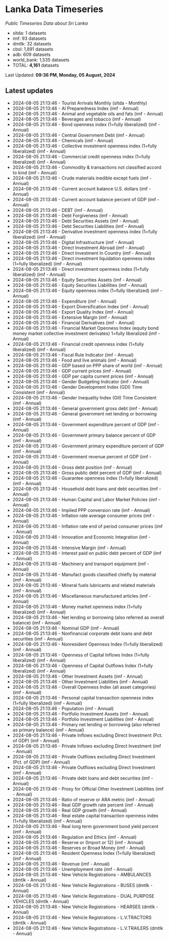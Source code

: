 # Lanka Data Timeseries
*Public Timeseries Data about Sri Lanka*

* sltda: 1 datasets
* imf: 93 datasets
* dmtlk: 32 datasets
* cbsl: 1,891 datasets
* adb: 609 datasets
* world_bank: 1,535 datasets
* TOTAL: **4,161** datasets

Last Updated: **09:36 PM, Monday, 05 August, 2024**

## Latest updates

* 2024-08-05 21:13:46 - Tourist Arrivals Monthly (sltda - Monthly)
* 2024-08-05 21:13:46 - AI Preparedness Index (imf - Annual)
* 2024-08-05 21:13:46 - Animal and vegetable oils and fats (imf - Annual)
* 2024-08-05 21:13:46 - Beverages and tobacco (imf - Annual)
* 2024-08-05 21:13:46 - Bond openness index (1=fully liberalized) (imf - Annual)
* 2024-08-05 21:13:46 - Central Government Debt (imf - Annual)
* 2024-08-05 21:13:46 - Chemicals (imf - Annual)
* 2024-08-05 21:13:46 - Collective investment openness index (1=fully liberalized) (imf - Annual)
* 2024-08-05 21:13:46 - Commercial credit openness index (1=fully liberalized) (imf - Annual)
* 2024-08-05 21:13:46 - Commodity & transactions not classified accord to kind (imf - Annual)
* 2024-08-05 21:13:46 - Crude materials inedible except fuels (imf - Annual)
* 2024-08-05 21:13:46 - Current account balance U.S. dollars (imf - Annual)
* 2024-08-05 21:13:46 - Current account balance percent of GDP (imf - Annual)
* 2024-08-05 21:13:46 - DEBT (imf - Annual)
* 2024-08-05 21:13:46 - Debt Forgiveness (imf - Annual)
* 2024-08-05 21:13:46 - Debt Securities Assets (imf - Annual)
* 2024-08-05 21:13:46 - Debt Securities Liabilities (imf - Annual)
* 2024-08-05 21:13:46 - Derivative investment openness index (1=fully liberalized) (imf - Annual)
* 2024-08-05 21:13:46 - Digital Infrastructure (imf - Annual)
* 2024-08-05 21:13:46 - Direct Investment Abroad (imf - Annual)
* 2024-08-05 21:13:46 - Direct Investment In Country (imf - Annual)
* 2024-08-05 21:13:46 - Direct investment liquidation openness index (1=fully liberalized) (imf - Annual)
* 2024-08-05 21:13:46 - Direct investment openness index (1=fully liberalized) (imf - Annual)
* 2024-08-05 21:13:46 - Equity Securities Assets (imf - Annual)
* 2024-08-05 21:13:46 - Equity Securities Liabilities (imf - Annual)
* 2024-08-05 21:13:46 - Equity openness index (1=fully liberalized) (imf - Annual)
* 2024-08-05 21:13:46 - Expenditure (imf - Annual)
* 2024-08-05 21:13:46 - Export Diversification Index (imf - Annual)
* 2024-08-05 21:13:46 - Export Quality Index (imf - Annual)
* 2024-08-05 21:13:46 - Extensive Margin (imf - Annual)
* 2024-08-05 21:13:46 - Financial Derivatives (imf - Annual)
* 2024-08-05 21:13:46 - Financial Market Openness Index (equity bond money market collective investment derivates) 1=fully liberalized (imf - Annual)
* 2024-08-05 21:13:46 - Financial credit openness index (1=fully liberalized) (imf - Annual)
* 2024-08-05 21:13:46 - Fiscal Rule Indicator (imf - Annual)
* 2024-08-05 21:13:46 - Food and live animals (imf - Annual)
* 2024-08-05 21:13:46 - GDP based on PPP share of world (imf - Annual)
* 2024-08-05 21:13:46 - GDP current prices (imf - Annual)
* 2024-08-05 21:13:46 - GDP per capita current prices (imf - Annual)
* 2024-08-05 21:13:46 - Gender Budgeting Indicator (imf - Annual)
* 2024-08-05 21:13:46 - Gender Development Index (GDI) Time Consistent (imf - Annual)
* 2024-08-05 21:13:46 - Gender Inequality Index (GII) Time Consistent (imf - Annual)
* 2024-08-05 21:13:46 - General government gross debt (imf - Annual)
* 2024-08-05 21:13:46 - General government net lending or borrowing (imf - Annual)
* 2024-08-05 21:13:46 - Government expenditure percent of GDP (imf - Annual)
* 2024-08-05 21:13:46 - Government primary balance percent of GDP (imf - Annual)
* 2024-08-05 21:13:46 - Government primary expenditure percent of GDP (imf - Annual)
* 2024-08-05 21:13:46 - Government revenue percent of GDP (imf - Annual)
* 2024-08-05 21:13:46 - Gross debt position (imf - Annual)
* 2024-08-05 21:13:46 - Gross public debt percent of GDP (imf - Annual)
* 2024-08-05 21:13:46 - Guarantee openness index (1=fully liberalized) (imf - Annual)
* 2024-08-05 21:13:46 - Household debt loans and debt securities (imf - Annual)
* 2024-08-05 21:13:46 - Human Capital and Labor Market Policies (imf - Annual)
* 2024-08-05 21:13:46 - Implied PPP conversion rate (imf - Annual)
* 2024-08-05 21:13:46 - Inflation rate average consumer prices (imf - Annual)
* 2024-08-05 21:13:46 - Inflation rate end of period consumer prices (imf - Annual)
* 2024-08-05 21:13:46 - Innovation and Economic Integration (imf - Annual)
* 2024-08-05 21:13:46 - Intensive Margin (imf - Annual)
* 2024-08-05 21:13:46 - Interest paid on public debt percent of GDP (imf - Annual)
* 2024-08-05 21:13:46 - Machinery and transport equipment (imf - Annual)
* 2024-08-05 21:13:46 - Manufact goods classified chiefly by material (imf - Annual)
* 2024-08-05 21:13:46 - Mineral fuels lubricants and related materials (imf - Annual)
* 2024-08-05 21:13:46 - Miscellaneous manufactured articles (imf - Annual)
* 2024-08-05 21:13:46 - Money market openness index (1=fully liberalized) (imf - Annual)
* 2024-08-05 21:13:46 - Net lending or borrowing (also referred as overall balance) (imf - Annual)
* 2024-08-05 21:13:46 - Nominal GDP (imf - Annual)
* 2024-08-05 21:13:46 - Nonfinancial corporate debt loans and debt securities (imf - Annual)
* 2024-08-05 21:13:46 - Nonresident Openness Index (1=fully liberalized) (imf - Annual)
* 2024-08-05 21:13:46 - Openness of Capital Inflows Index (1=fully liberalized) (imf - Annual)
* 2024-08-05 21:13:46 - Openness of Capital Outflows Index (1=fully liberalized) (imf - Annual)
* 2024-08-05 21:13:46 - Other Investment Assets (imf - Annual)
* 2024-08-05 21:13:46 - Other Investment Liabilities (imf - Annual)
* 2024-08-05 21:13:46 - Overall Openness Index (all asset categories) (imf - Annual)
* 2024-08-05 21:13:46 - Personal capital transaction openness index (1=fully liberalized) (imf - Annual)
* 2024-08-05 21:13:46 - Population (imf - Annual)
* 2024-08-05 21:13:46 - Portfolio Investment Assets (imf - Annual)
* 2024-08-05 21:13:46 - Portfolio Investment Liabilities (imf - Annual)
* 2024-08-05 21:13:46 - Primary net lending or borrowing (also referred as primary balance) (imf - Annual)
* 2024-08-05 21:13:46 - Private Inflows excluding Direct Investment (Pct. of GDP) (imf - Annual)
* 2024-08-05 21:13:46 - Private Inflows excluding Direct Investment (imf - Annual)
* 2024-08-05 21:13:46 - Private Outflows excluding Direct Investment (Pct. of GDP) (imf - Annual)
* 2024-08-05 21:13:46 - Private Outflows excluding Direct Investment (imf - Annual)
* 2024-08-05 21:13:46 - Private debt loans and debt securities (imf - Annual)
* 2024-08-05 21:13:46 - Proxy for Official Other Investment Liabilities (imf - Annual)
* 2024-08-05 21:13:46 - Ratio of reserve or ARA metric (imf - Annual)
* 2024-08-05 21:13:46 - Real GDP growth rate percent (imf - Annual)
* 2024-08-05 21:13:46 - Real GDP growth (imf - Annual)
* 2024-08-05 21:13:46 - Real estate capital transaction openness index (1=fully liberalized) (imf - Annual)
* 2024-08-05 21:13:46 - Real long term government bond yield percent (imf - Annual)
* 2024-08-05 21:13:46 - Regulation and Ethics (imf - Annual)
* 2024-08-05 21:13:46 - Reserve or (Import or 12) (imf - Annual)
* 2024-08-05 21:13:46 - Reserves or Broad Money (imf - Annual)
* 2024-08-05 21:13:46 - Resident Openness Index (1=fully liberalized) (imf - Annual)
* 2024-08-05 21:13:46 - Revenue (imf - Annual)
* 2024-08-05 21:13:46 - Unemployment rate (imf - Annual)
* 2024-08-05 21:13:46 - New Vehicle Registrations - AMBULANCES (dmtlk - Annual)
* 2024-08-05 21:13:46 - New Vehicle Registrations - BUSES (dmtlk - Annual)
* 2024-08-05 21:13:46 - New Vehicle Registrations - DUAL PURPOSE VEHICLES (dmtlk - Annual)
* 2024-08-05 21:13:46 - New Vehicle Registrations - HEARSES (dmtlk - Annual)
* 2024-08-05 21:13:46 - New Vehicle Registrations - L.V.TRACTORS (dmtlk - Annual)
* 2024-08-05 21:13:46 - New Vehicle Registrations - L.V.TRAILERS (dmtlk - Annual)